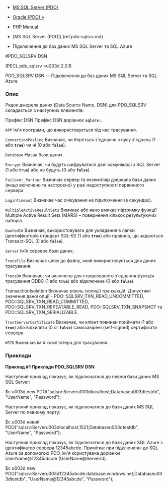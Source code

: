 - [MS SQL Server (PDO)](ref.pdo-sqlsrv.md)
- [Oracle (PDO) »](ref.pdo-oci.md)

- [PHP Manual](index.md)
- [MS SQL Server (PDO)] (ref.pdo-sqlsrv.md)
- Підключення до баз даних MS SQL Server та SQL Azure

#PDO_SQLSRV DSN

(PECL pdo_sqlsrv \>u003d 2.0.1)

PDO_SQLSRV DSN — Підключення до баз даних MS SQL Server та SQL Azure

### Опис

Рядок джерела даних (Data Source Name, DSN) для PDO_SQLSRV складається
з наступних елементів:

Префікс DSN
Префікс DSN дорівнює **`sqlsrv:`**.

`APP`
Ім'я програми, що використовується під час трасування.

`ConnectionPooling`
Визначає, чи береться з'єднання з пулу з'єднань (1 або **`true`**)
чи ні (0 або **`false`**).

`Database`
Назва бази даних.

`Encrypt`
Визначає, чи будуть шифруватися дані комунікації з SQL Server (1 або
**`true`**) або не будуть (0 або **`false`**).

`Failover_Partner`
Визначає сервер та екземпляр дзеркала бази даних (якщо включено та
настроєно) у разі недоступності первинного сервера.

`LoginTimeout`
Визначає час очікування на підключення (в секундах).

`MultipleActiveResultSets`
Вимикає або явно вмикає підтримку функції Multiple Active Result
Sets (MARS) – повернення кількох результуючих наборів.

`QuotedId`
Визначає, використовувати для укладання в лапки ідентифікаторів
стандарт SQL-92 (1 або **`true`**) або правила, що задаються Transact-SQL
(0 або **`false`**).

`Server`
Ім'я сервера бази даних.

`TraceFile`
Визначає шлях до файлу, який використовується для даних трасування.

`TraceOn`
Визначає, чи включена для створюваного з'єднання функція трасування
ODBC (1 або **`true`**) або відключена (0 або **`false`**).

TransactionIsolation
Визначає рівень ізоляції транзакцій. Допустимі значення даної
опції - PDO::SQLSRV_TXN_READ_UNCOMMITTED,
PDO::SQLSRV_TXN_READ_COMMITTED, PDO::SQLSRV_TXN_REPEATABLE_READ,
PDO::SQLSRV_TXN_SNAPSHOT та PDO::SQLSRV_TXN_SERIALIZABLE.

`TrustServerCertificate`
Визначає, чи клієнт повинен приймати (1 або **`true`**) або відхиляти
(0 or **`false`**) самозавірені (self-signed) сертифікати сервера.

`WSID`
Визначає ім'я комп'ютера для трасування.

### Приклади

**Приклад #1 Приклади PDO_SQLSRV DSN**

Наступний приклад показує, як підключатися до певної бази даних
MS SQL Server:

$c u003d new PDO("sqlsrv:Serveru003dlocalhost;Databaseu003dtestdb", "UserName", "Password");

Наступний приклад показує, як підключатися до бази даних MS SQL
Server по певному порту:

$c u003d новий PDO("sqlsrv:Serveru003dlocalhost,1521;Databaseu003dtestdb", "UserName", "Password");

Наступний приклад показує, як підключатися до бази даних SQL Azure з
ідентифікатор сервера 12345abcde. Примітка: при підключенні до SQL
Azure за допомогою PDO, ім'я користувача дорівнює UserName@12345abcde
(UserName@ServerId).

$c u003d new PDO("sqlsrv:Serveru003d12345abcde.database.windows.net;Databaseu003dtestdb", "UserName@12345abcde", "Password");
